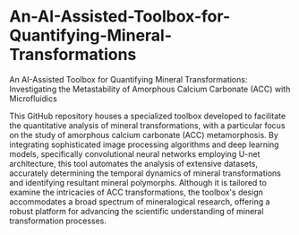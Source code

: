 # An-AI-Assisted-Toolbox-for-Quantifying-Mineral-Transformations
An AI-Assisted Toolbox  for Quantifying Mineral Transformations: Investigating the Metastability of Amorphous Calcium Carbonate (ACC) with Microfluidics

This GitHub repository houses a specialized toolbox developed to facilitate the quantitative analysis of mineral transformations, with a particular focus on the study of amorphous calcium carbonate (ACC) metamorphosis. By integrating sophisticated image processing algorithms and deep learning models, specifically convolutional neural networks employing U-net architecture, this tool automates the analysis of extensive datasets, accurately determining the temporal dynamics of mineral transformations and identifying resultant mineral polymorphs. Although it is tailored to examine the intricacies of ACC transformations, the toolbox's design accommodates a broad spectrum of mineralogical research, offering a robust platform for advancing the scientific understanding of mineral transformation processes.
